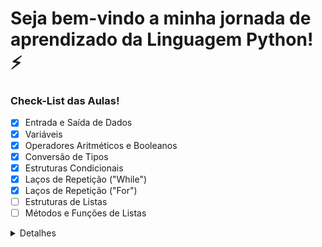 # Seja bem-vindo a minha jornada de aprendizado da Linguagem Python! ⚡

### Check-List das Aulas!

- [x] Entrada e Saída de Dados
- [x] Variáveis
- [x] Operadores Aritméticos e Booleanos
- [x] Conversão de Tipos
- [x] Estruturas Condicionais
- [x] Laços de Repetição ("While")
- [x] Laços de Repetição ("For")
- [ ] Estruturas de Listas
- [ ] Métodos e Funções de Listas
  
<details>
  
<Summary>Detalhes</Summary>

<br>

* O curso está disponivel no site da [Ada Tech](https://comunidade.ada.tech/)
* Email para contato: <i>guilhermecorreia77@hotmail.com</i>

</details>